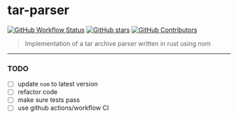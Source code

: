 # tar-parser

[![GitHub Workflow Status](https://img.shields.io/github/workflow/status/Raz-B/tar-parser.rs/CI%20Build?style=flat-square)](https://github.com/Raz-B/tar-parser.rs/actions)
[![GitHub stars](https://img.shields.io/github/stars/Raz-B/tar-parser.rs.svg?style=flat-square&label=github%20stars)](https://github.com/Raz-B/tar-parser.rs)
[![GitHub Contributors](https://img.shields.io/github/contributors/Raz-B/tar-parser.rs.svg?style=flat-square)](https://github.com/Raz-B/tar-parser.rs/graphs/contributors)

> Implementation of a tar archive parser written in rust using nom

---
### TODO
- [ ] update `nom` to latest version
- [ ] refactor code
- [ ] make sure tests pass
- [ ] use github actions/workflow CI
